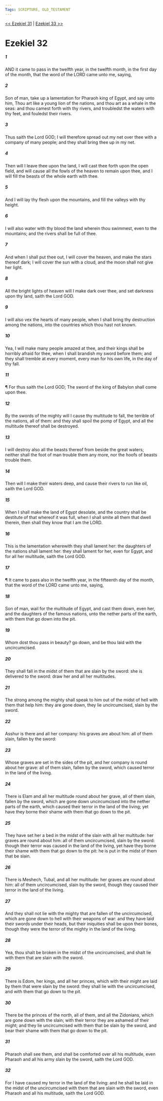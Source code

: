 ```yaml
---
Tags: SCRIPTURE, OLD_TESTAMENT
---
```


[<< Ezekiel 31](OLD_TESTAMENT/26_Ezekiel/Ezekiel_31.md) | [Ezekiel 33 >>](OLD_TESTAMENT/26_Ezekiel/Ezekiel_33.md)

# Ezekiel 32

##### 1

AND it came to pass in the twelfth year, in the twelfth month, in the first day of the month, that the word of the LORD came unto me, saying,

##### 2

Son of man, take up a lamentation for Pharaoh king of Egypt, and say unto him, Thou art like a young lion of the nations, and thou art as a whale in the seas: and thou camest forth with thy rivers, and troubledst the waters with thy feet, and fouledst their rivers.

##### 3

Thus saith the Lord GOD; I will therefore spread out my net over thee with a company of many people; and they shall bring thee up in my net.

##### 4

Then will I leave thee upon the land, I will cast thee forth upon the open field, and will cause all the fowls of the heaven to remain upon thee, and I will fill the beasts of the whole earth with thee.

##### 5

And I will lay thy flesh upon the mountains, and fill the valleys with thy height.

##### 6

I will also water with thy blood the land wherein thou swimmest, even to the mountains; and the rivers shall be full of thee.

##### 7

And when I shall put thee out, I will cover the heaven, and make the stars thereof dark; I will cover the sun with a cloud, and the moon shall not give her light.

##### 8

All the bright lights of heaven will I make dark over thee, and set darkness upon thy land, saith the Lord GOD.

##### 9

I will also vex the hearts of many people, when I shall bring thy destruction among the nations, into the countries which thou hast not known.

##### 10

Yea, I will make many people amazed at thee, and their kings shall be horribly afraid for thee, when I shall brandish my sword before them; and they shall tremble at every moment, every man for his own life, in the day of thy fall.

##### 11

¶ For thus saith the Lord GOD; The sword of the king of Babylon shall come upon thee.

##### 12

By the swords of the mighty will I cause thy multitude to fall, the terrible of the nations, all of them: and they shall spoil the pomp of Egypt, and all the multitude thereof shall be destroyed.

##### 13

I will destroy also all the beasts thereof from beside the great waters; neither shall the foot of man trouble them any more, nor the hoofs of beasts trouble them.

##### 14

Then will I make their waters deep, and cause their rivers to run like oil, saith the Lord GOD.

##### 15

When I shall make the land of Egypt desolate, and the country shall be destitute of that whereof it was full, when I shall smite all them that dwell therein, then shall they know that I am the LORD.

##### 16

This is the lamentation wherewith they shall lament her: the daughters of the nations shall lament her: they shall lament for her, even for Egypt, and for all her multitude, saith the Lord GOD.

##### 17

¶ It came to pass also in the twelfth year, in the fifteenth day of the month, that the word of the LORD came unto me, saying,

##### 18

Son of man, wail for the multitude of Egypt, and cast them down, even her, and the daughters of the famous nations, unto the nether parts of the earth, with them that go down into the pit.

##### 19

Whom dost thou pass in beauty? go down, and be thou laid with the uncircumcised.

##### 20

They shall fall in the midst of them that are slain by the sword: she is delivered to the sword: draw her and all her multitudes.

##### 21

The strong among the mighty shall speak to him out of the midst of hell with them that help him: they are gone down, they lie uncircumcised, slain by the sword.

##### 22

Asshur is there and all her company: his graves are about him: all of them slain, fallen by the sword:

##### 23

Whose graves are set in the sides of the pit, and her company is round about her grave: all of them slain, fallen by the sword, which caused terror in the land of the living.

##### 24

There is Elam and all her multitude round about her grave, all of them slain, fallen by the sword, which are gone down uncircumcised into the nether parts of the earth, which caused their terror in the land of the living; yet have they borne their shame with them that go down to the pit.

##### 25

They have set her a bed in the midst of the slain with all her multitude: her graves are round about him: all of them uncircumcised, slain by the sword: though their terror was caused in the land of the living, yet have they borne their shame with them that go down to the pit: he is put in the midst of them that be slain.

##### 26

There is Meshech, Tubal, and all her multitude: her graves are round about him: all of them uncircumcised, slain by the sword, though they caused their terror in the land of the living.

##### 27

And they shall not lie with the mighty that are fallen of the uncircumcised, which are gone down to hell with their weapons of war: and they have laid their swords under their heads, but their iniquities shall be upon their bones, though they were the terror of the mighty in the land of the living.

##### 28

Yea, thou shalt be broken in the midst of the uncircumcised, and shalt lie with them that are slain with the sword.

##### 29

There is Edom, her kings, and all her princes, which with their might are laid by them that were slain by the sword: they shall lie with the uncircumcised, and with them that go down to the pit.

##### 30

There be the princes of the north, all of them, and all the Zidonians, which are gone down with the slain; with their terror they are ashamed of their might; and they lie uncircumcised with them that be slain by the sword, and bear their shame with them that go down to the pit.

##### 31

Pharaoh shall see them, and shall be comforted over all his multitude, even Pharaoh and all his army slain by the sword, saith the Lord GOD.

##### 32

For I have caused my terror in the land of the living: and he shall be laid in the midst of the uncircumcised with them that are slain with the sword, even Pharaoh and all his multitude, saith the Lord GOD.
